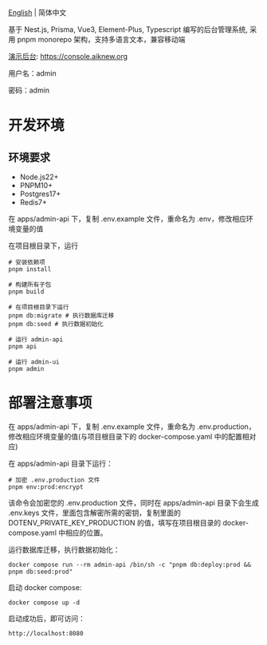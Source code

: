 [English](./README.md) | 简体中文

基于 Nest.js, Prisma, Vue3, Element-Plus, Typescript 编写的后台管理系统, 采用 pnpm monorepo 架构，支持多语言文本，兼容移动端

[演示后台](https://console.aiknew.org): https://console.aiknew.org

用户名：admin

密码：admin

# 开发环境

## 环境要求

- Node.js22+
- PNPM10+
- Postgres17+
- Redis7+

在 apps/admin-api 下，复制 .env.example 文件，重命名为 .env，修改相应环境变量的值

在项目根目录下，运行

```
# 安装依赖项
pnpm install
```

```
# 构建所有子包
pnpm build
```

```
# 在项目根目录下运行
pnpm db:migrate # 执行数据库迁移
pnpm db:seed # 执行数据初始化
```

```
# 运行 admin-api
pnpm api
```

```
# 运行 admin-ui
pnpm admin
```

# 部署注意事项

在 apps/admin-api 下，复制 .env.example 文件，重命名为 .env.production，修改相应环境变量的值(与项目根目录下的 docker-compose.yaml 中的配置相对应)

在 apps/admin-api 目录下运行：

```shell
# 加密 .env.production 文件
pnpm env:prod:encrypt
```

该命令会加密您的 .env.production 文件，同时在 apps/admin-api 目录下会生成 .env.keys 文件，里面包含解密所需的密钥，复制里面的 DOTENV_PRIVATE_KEY_PRODUCTION 的值，填写在项目根目录的 docker-compose.yaml 中相应的位置。

运行数据库迁移，执行数据初始化：

```shell
docker compose run --rm admin-api /bin/sh -c "pnpm db:deploy:prod && pnpm db:seed:prod"
```

启动 docker compose:

```shell
docker compose up -d
```

启动成功后，即可访问：

```
http://localhost:8080
```

